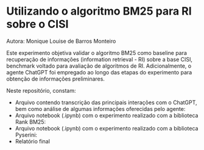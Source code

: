 # Utilizando o algoritmo BM25 para RI sobre o CISI

Autora: Monique Louise de Barros Monteiro

Este experimento objetiva validar o algoritmo BM25 como baseline para recuperação de informações (information retrieval - RI) sobre a base CISI, benchmark voltado para avaliação de algoritmos de RI. Adicionalmente, o agente ChatGPT foi empregado ao longo das etapas do experimento para obtenção de informações preliminares.

Neste repositório, constam:

* Arquivo contendo transcrição das principais interações com o ChatGPT, bem como análise de algumas informações oferecidas pelo agente:
* Arquivo notebook (.ipynb) com o experimento realizado com a biblioteca Rank BM25:
* Arquivo notebook (.ipynb) com o experimento realizado com a biblioteca Pyserini:
* Relatório final
